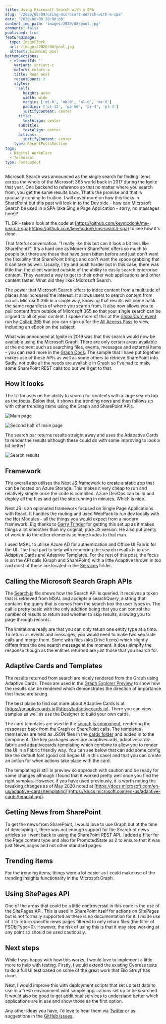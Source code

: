 ```yaml
---
title: Using Microsoft Search with a SPA
slug: '/2020/08/09/using-microsoft-search-with-a-spa'
date: '2020-08-09 20:00:00'
content_img_path: 'images/2020/08/pool.jpg'
comments: false
published: true
featuredImage:
  type: ImageBlock
  url: /images/2020/08/pool.jpg
  altText: Swimming pool
bottomSections:
  - elementId: ''
    variant: variant-c
    colors: colors-a
    title: Read next
    recentCount: 3
    styles:
      self:
        height: auto
        width: wide
        margin: ['mt-0', 'mb-0', 'ml-0', 'mr-0']
        padding: ['pt-12', 'pb-56', 'pr-4', 'pl-4']
        justifyContent: center
      title:
        textAlign: center
      subtitle:
        textAlign: center
      actions:
        justifyContent: center
    type: RecentPostsSection
tags:
  - Digital Workplace
  - Technical
type: PostLayout
---
```


Microsoft Search was announced as the single search for finding items across the whole of the Microsoft 365 world back in 2017 during the Ignite that year. One backend to reference so that no matter where you search from, you get the same results back. That's the promise and that is gradually coming to fruition. I will cover more on how this looks in SharePoint but this post will look in to the Dev side - how can Microsoft Search be used in a SPA (aka Single Page Application - sorry, no massages here)?

TL;DR - take a look at the code at [https://github.com/kevmcdonk/ms-search-spa](https://github.com/kevmcdonk/ms-search-spa) to see how it's done.

That fateful conversation. "I really like this but can it look a bit less like SharePoint?". It's a hard one as Modern SharePoint offers so much to people but there are those that have been bitten before and just don't want the flexibility that SharePoint brings and don't want the space grabbing that it can take as well. Usually, I try and push harder but in this case, there was little that the client wanted outside of the ability to easily search enterprise content. They wanted a way to get to their other web applications and other content faster. What did they like? Microsoft Search.

The power that Microsoft Search offers to index content from a multitude of places has increased the interest. It allows users to search content from across Microsoft 365 in a single way, knowing that results will come back the same regardless of where you search from. It also now allows you to pull content from outside of Microsoft 365 so that your single search can be aligned to all of your content. I spoke more of this at the [GlobalCon1 event](https://events.collab365.community/globalcon1-agenda/) run by [Collab 365](https://collab365.community/) that you can sign up for the [All Access Pass](https://partners.collab365.community/13990/41362) to view, including an eBook on the subject.

What was announced at Ignite in 2019 was that this search would now be available using the Microsoft Graph. There are only certain areas available at the moment such as searching files, events, messages and external items - you can read more in the [Graph Docs](https://docs.microsoft.com/en-us/graph/api/resources/search-api-overview?view=graph-rest-beta). The sample that I have put together makes use of these APIs as well as some others to retrieve SharePoint info. Sadly, not quite all the needs are available in Graph so I've had to make some SharePoint REST calls too but we'll get to that.

## How it looks

The UI focuses on the ability to search for contents with a large search box as the focus. Below that, it shows the trending news and then follows up with other trending items using the Graph and SharePoint APIs.

![Main page](/images/2020/08/mssearchspa-1.jpg)

![Second half of main page](/images/2020/08/mssearchspa-2.jpg)

The search bar returns results straight away and uses the Adapative Cards to render the results although these could do with some improving to look a bit better!

![Search results](/images/2020/08/mssearchspa-3.jpg)

## Framework

The overall app utilises the Next JS framework to create a static app that can be hosted on Azure Storage. This makes it very cheap to run and relatively simple once the code is compiled. Azure DevOps can build and deploy all the files and get the site running in minutes. Which is nice.

Next JS is an opionated framework focused on Single Page Applications with React. It handles the routing and used WebPack to run dev locally with the Hot Modules - all the things you would expect from a modern framework. Big thanks to [Garry Trinder](https://www.twitter.com/garrytrinder) for getting this set up as it makes things a lot smoother than my original, pure JS version. He also put plenty of work in to the other elements so huge kudos to that man.

I used MSAL to utilise Azure AD for authentication and Office UI Fabric for the UI. The final part to help with rendering the search results is to use Adaptive Cards and Adaptive Templates. For the rest of this post, the focus is on the API calls (Graph and SharePoint) with a little Adaptive thrown in too and most of these are located in the [Services](https://github.com/kevmcdonk/ms-search-spa/tree/master/services) folder.

## Calling the Microsoft Search Graph APIs

The [Search.js](https://github.com/kevmcdonk/ms-search-spa/blob/master/services/search.js) file shows how the Search API is queried. It receives a token that is retrieved from MSAL and accepts a searchQuery, a string that contains the query that is comes from the search box the user types in. The call is pretty basic with the only addition being that you can control the number of results to return and whether to skip results, allowing you to page through records.

<script src="https://gist.github.com/kevmcdonk/5cb7f9a6a72f58628dd57e826af49489.js"></script>

The limitations really are that you can only return one entity type at a time. To return all events and messages, you would need to make two separate calls and merge them. Same with files (aka Drive Items) which slightly differs from the one search message at the moment. It does simplfy the response though as the entities returned are just those that you search for.

## Adaptive Cards and Templates

The results returned from search are nicely rendered from the Graph using Adaptive Cards. These are used in the [Graph Explorer Preview](https://developer.microsoft.com/en-us/graph/graph-explorer/preview) to show how the results can be rendered which demonstrates the direction of importance that these are taking.

The best place to find out more about Adaptive Cards is at [https://adaptivecards.io](https://adaptivecards.io). There you can view samples as well as use the Designer to build your own cards.

The card templates are used in the [search.js component](https://github.com/kevmcdonk/ms-search-spa/blob/master/components/search.js), rendering the responses back from the Graph or SharePoint calls. The templates themselves are held as JSON files in the [cards folder](https://github.com/kevmcdonk/ms-search-spa/tree/master/cards) and added in to the component. The key packages used are adaptivecards, adaptivecards-fabric and adaptivecards-templating which combine to allow you to render the UI in a Fabric friendly way. You can see below that can add some config like the default font (good old Segoe UI in this case) and that you can create an action for when actions take place with the card.

The templating is still in preview so approach with caution and be ready for some changes although I found that it worked pretty well once you find the right samples. However, if you have used previously, it is worth noting the breaking changes as of May 2020 noted at [https://docs.microsoft.com/en-us/adaptive-cards/templating/](https://docs.microsoft.com/en-us/adaptive-cards/templating/).

<script src="https://gist.github.com/kevmcdonk/288e71d02b60e49889f982530a273119.js"></script>

## Getting News from SharePoint

To get the news from SharePoint, I would love to use Graph but at the time of developing it, there was not enough support for the Search of news articles so I went back to using the SharePoint REST API. I added a filter for the Page content type and also for PromotedState as 2 to ensure that it was just News pages and not other standard pages.

<script src="https://gist.github.com/kevmcdonk/09a4dd977f7f4fec418d927d1ea82518.js"></script>

## Trending Items

For the trending items, things were a lot easier as I could make use of the trending insights functionality in the Microsoft Graph.

<script src="https://gist.github.com/kevmcdonk/aa229abc623037431860a33fe6d80999.js"></script>

## Using SitePages API

One of the areas that could be a little controversial in this code is the use of the SitePages API. This is used in SharePoint itself for actions on SitePages but is not formally supported as there is no documentation for it. I made use of it to return specific news pages filtered to only return files (the filter of FSObjType=0). However, the risk of using this is that it may stop working at any point so should be used cautiously.

<script src="https://gist.github.com/kevmcdonk/59924e7072bb4286cb7fa8ec3a84f302.js"></script>

## Next steps

While I was happy with how this works, I would love to implement a little more to help with testing. Firstly, I would extend the existing Cypress tests to do a full UI test based on some of the great work that Elio Struyf has done.

Next, I would improve this with deployment scripts that set up test data to use in a fresh environment wiht sample applications set up to be searched. It would also be good to get additional services to understand better which applications are in use and show those as the first option.

Any other ideas you have, I'd love to hear them via [Twitter](https://twitter.com/kevmcdonk) or as suggestions in the [GitHub issues](https://github.com/kevmcdonk/ms-search-spa/issues?q=is%3Aissue+is%3Aopen+sort%3Aupdated-desc).
